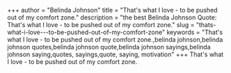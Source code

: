 +++
author = "Belinda Johnson"
title = "That's what I love - to be pushed out of my comfort zone."
description = "the best Belinda Johnson Quote: That's what I love - to be pushed out of my comfort zone."
slug = "thats-what-i-love---to-be-pushed-out-of-my-comfort-zone"
keywords = "That's what I love - to be pushed out of my comfort zone.,belinda johnson,belinda johnson quotes,belinda johnson quote,belinda johnson sayings,belinda johnson saying,quotes, sayings,quote, saying, motivation"
+++
That's what I love - to be pushed out of my comfort zone.
